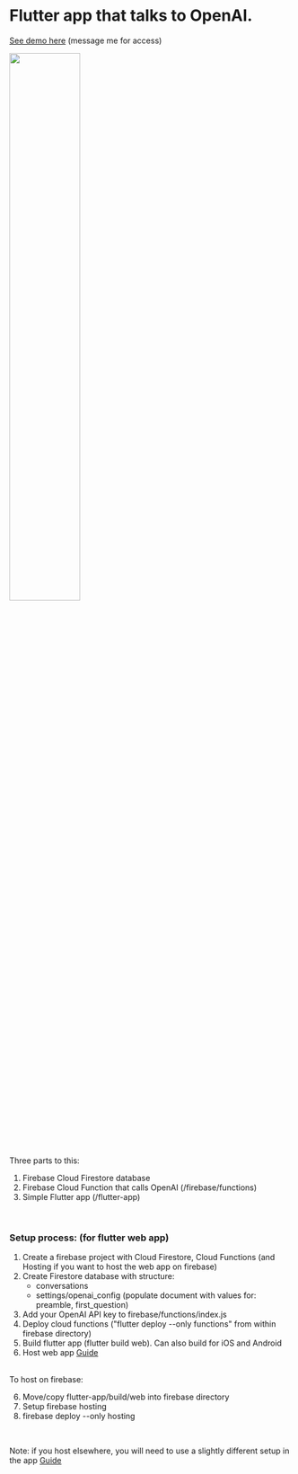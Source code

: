 # Flutter app that talks to OpenAI.


[See demo here](http://aihelper.app) (message me for access)

<img src="https://i.imgur.com/yNGDEyy.png" width="50%">


Three parts to this:
1. Firebase Cloud Firestore database
2. Firebase Cloud Function that calls OpenAI (/firebase/functions)
3. Simple Flutter app (/flutter-app)


<br />

### Setup process: (for flutter web app)

1. Create a firebase project with Cloud Firestore, Cloud Functions (and Hosting if you want to host the web app on firebase)
2. Create Firestore database with structure:
    - conversations
    - settings/openai_config (populate document with values for: preamble, first_question)
3. Add your OpenAI API key to firebase/functions/index.js
4. Deploy cloud functions ("flutter deploy --only functions" from within firebase directory)
5. Build flutter app (flutter build web). Can also build for iOS and Android
6. Host web app [Guide](https://flutter.dev/docs/deployment/web)

<br/>
To host on firebase:

6. Move/copy flutter-app/build/web into firebase directory
7. Setup firebase hosting
8. firebase deploy --only hosting
<br />

Note: if you host elsewhere, you will need to use a slightly different setup in the app [Guide](https://firebase.google.com/docs/web/setup)
